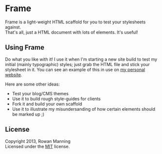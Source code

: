 
Frame
=====

Frame is a light-weight HTML scaffold for you to test your stylesheets against.  
That's all, just a HTML document with lots of elements. It's useful!


Using Frame
-----------

Do what you like with it! I use it when I'm starting a new site build to test my initial (mainly typographic) styles; just grab the HTML file and stick your stylesheet in it. You can see an example of this in use on [my personal website][rowan].

Here are some other ideas:

 * Test your blog/CMS themes
 * Use it to build rough style-guides for clients
 * Fork it and build your own scaffold
 * Use it to illustrate my misundersanding of how certain elements should be marked up ;)


License
-------

Copyright 2013, Rowan Manning  
Licensed under the [MIT][mit] license.


[mit]: http://opensource.org/licenses/mit-license.php
[rowan]: http://rowanmanning.com/styleguide/

